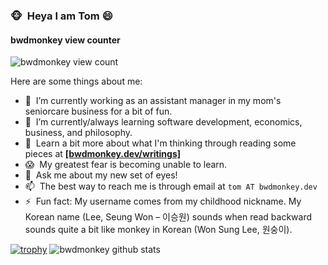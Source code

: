 ### :monkey_face:  &nbsp;Heya I am Tom 😄 
<!--
**bwdmonkey/bwdmonkey** is a ✨ _special_ ✨ repository because its `README.md` (this file) appears on your GitHub profile.

Here are some ideas to get you started:

- 🔭 I’m currently working on ...
- 🌱 I’m currently learning ...
- 👯 I’m looking to collaborate on ...
- 🤔 I’m looking for help with ...
- 💬 Ask me about ...
- 📫 How to reach me: ...
- 😄 Pronouns: ...
- ⚡ Fun fact: ...
-->
#### bwdmonkey view counter
<img src="https://profile-counter.glitch.me/bwdmonkey/count.svg" alt="bwdmonkey view count">

Here are some things about me:
- 🔭 &nbsp;I’m currently working as an assistant manager in my mom's seniorcare business for a bit of fun.
- 🌱 &nbsp;I’m currently/always learning software development, economics, business, and philosophy.
- 📔 &nbsp;Learn a bit more about what I'm thinking through reading some pieces at __[\[bwdmonkey.dev/writings\]](https://bwdmonkey.dev/writings/)__
- 😱 &nbsp;My greatest fear is becoming unable to learn.
- 👀 &nbsp;Ask me about my new set of eyes!
- 📫 &nbsp;The best way to reach me is through email at `tom AT bwdmonkey.dev`
- ⚡ &nbsp;Fun fact: My username comes from my childhood nickname. My Korean name (Lee, Seung Won – 이승원) sounds when read backward sounds quite a bit like monkey in Korean (Won Sung Lee, 원숭이).

[![trophy](https://github-profile-trophy.vercel.app/?username=bwdmonkey&theme=onedark&row=1)](https://github.com/ryo-ma/github-profile-trophy)
<img src="https://github-readme-stats.vercel.app/api?username=bwdmonkey&show_icons=true&theme=radical&hide=contribs&show_icons=true&include_all_commits=true" alt="bwdmonkey github stats" />
